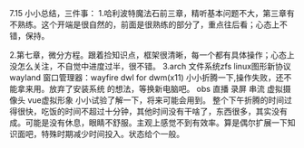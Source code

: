7.15
小小总结，三件事：
1.哈利波特魔法石前三章，精听基本问题不大，第三章有不熟练。这个开端是很自然的，前面是很熟练的部分了，重点往后看；心态上不错，保持。

2.第七章，微分方程。跟着捡知识点，框架很清晰，每一个都有具体操作；心态上没怎么关注，不自觉中进度过半，很不错。
3.arch  文件系统zfs linux图形新协议wayland  窗口管理器：wayfire  dwl for dwm(x11) 
小小折腾一下,操作失败，还不能拿来用。放弃了安装系统 的想法，等换新电脑吧。
obs 直播 录屏 串流 虚拟摄像头 vue虚拟形象  小小试验了解一下，将来可能会用到。
整个下午折腾的时间过得很快，吃饭的时间不超过十分钟，其他时间没有干啥了，东西很多，其实没有成。可能是没有休息，眼睛不舒服。主观上感觉不到有效率。算是偶尔扩展一下知识面吧，特殊时期减少时间投入。状态给个一般。
